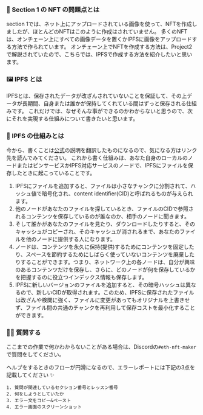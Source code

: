 ### 👀 Section 1 の NFT の問題点とは
section 1では、ネット上にアップロードされている画像を使って、NFTを作成しましたが、ほとんどのNFTはこのように作成はされていません。
多くのNFTは、オンチェーン上にすべての画像データを置くかIPFSに画像をアップロードする方法で作られています。
オンチェーン上でNFTを作成する方法は、Project2で解説されていたので、こちらでは、IPFSで作成する方法を紹介したいと思います。

### 🖼 IPFS とは

IPFSとは、保存されたデータが改ざんされていないことを保証して、その上データが長期間、自身または誰かが保持してくれている間はずっと保存される仕組みです。
これだけでは、なぜそんな事ができるのかわからないと思うので、次にそれを実現する仕組みについて書きたいと思います。


### 🎨 IPFS の仕組みとは
今から、書くことは[公式](https://ipfs.io/#how)の説明を翻訳したものになるので、気になる方はリンク先を読んでみてください。
これから書く仕組みは、あなた自身のローカルのノードまたはピンサービスかIPFS対応サービスのノードで、IPFSにファイルを保存したときに起こっていることです。
1. IPFSにファイルを追加すると、ファイルは小さなチャンクに分割されて、ハッシュ値で暗号化され、content identifier(CID)と呼ばれるものが与えられます。
2. 他のノードがあなたのファイルを探しているとき、ファイルのCIDで参照されるコンテンツを保存しているのが誰なのか、相手のノードに聞きます。
3. そして誰かがあなたのファイルを見たり、ダウンロードしたりすると、そのキャッシュがコピーされ、そのキャッシュが消されるまで、あなたのファイルを他のノードに提供する人になります。
4. ノードは、コンテンツを永久に保持(提供)するためにコンテンツを固定したり、スペースを節約するためにしばらく使っていないコンテンツを廃棄したりすることができます。つまり、ネットワーク上の各ノードは、自分が興味のあるコンテンツだけを保存し、さらに、どのノードが何を保存しているかを把握するのに役立つインデックス情報も保存します。
5. IPFSに新しいバージョンのファイルを追加すると、その暗号ハッシュは異なるので、新しいCIDが取得されます。このため、IPFSに保存されたファイルは改ざんや検閲に強く、ファイルに変更があってもオリジナルを上書きせず、ファイル間の共通のチャンクを再利用して保存コストを最小化することができます。


### 🙋‍♂️ 質問する

ここまでの作業で何かわからないことがある場合は、Discordの`#eth-nft-maker`で質問をしてください。

ヘルプをするときのフローが円滑になるので、エラーレポートには下記の3点を記載してください ✨

```
1. 質問が関連しているセクション番号とレッスン番号
2. 何をしようとしていたか
3. エラー文をコピー&ペースト
4. エラー画面のスクリーンショット
```
